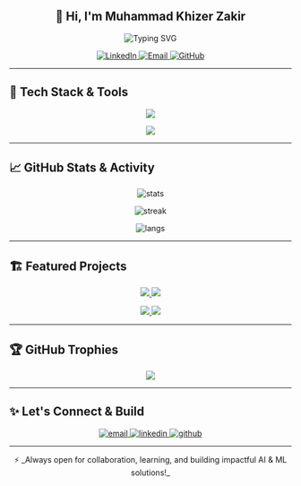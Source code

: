 <h2 align="center">👋 Hi, I'm Muhammad Khizer Zakir</h2>

<p align="center">
  <img src="https://readme-typing-svg.herokuapp.com?font=Fira+Code&duration=3500&pause=1000&color=F7C51D&center=true&vCenter=true&width=500&lines=Software+Engineer+by+Qualification;Self-Taught+AI+%26+ML+Engineer;Data+Science+%7C+Open+Source+Enthusiast;" alt="Typing SVG" />
</p>

<p align="center">
  <a href="https://linkedin.com/in/muhammad-khizer-zakir">
    <img src="https://img.shields.io/badge/LinkedIn-0077B5?logo=linkedin&logoColor=white&style=for-the-badge" alt="LinkedIn"/>
  </a>
  <a href="mailto:muhammadkhizerzakir@gmail.com">
    <img src="https://img.shields.io/badge/Email-D14836?logo=gmail&logoColor=white&style=for-the-badge" alt="Email"/>
  </a>
  <a href="https://github.com/Khizer-Data">
    <img src="https://img.shields.io/badge/GitHub-100000?logo=github&logoColor=white&style=for-the-badge" alt="GitHub"/>
  </a>
</p>

---

## 🚀 Tech Stack & Tools

<p align="center">
  <img src="https://skillicons.dev/icons?i=python,pytorch,tensorflow,fastapi,docker,mysql,firebase,flutter,git,github,vscode,jupyter" />
</p>

<p align="center">
  <img src="https://skillicons.dev/icons?i=linux,azure,gcp,aws,graphql,opencv" />
</p>

---

## 📈 GitHub Stats & Activity

<p align="center">
  <img src="https://github-readme-stats.vercel.app/api?username=Khizer-Data&show_icons=true&theme=radical" alt="stats"/>
</p>
<p align="center">
  <img src="https://github-readme-streak-stats.herokuapp.com/?user=Khizer-Data&theme=radical" alt="streak"/>
</p>
<p align="center">
  <img src="https://github-readme-stats.vercel.app/api/top-langs/?username=Khizer-Data&layout=compact&theme=radical" alt="langs"/>
</p>

---

## 🏗 Featured Projects

<p align="center">
  <a href="https://github.com/Khizer-Data/AI-Text-Humanizer">
    <img src="https://github-readme-stats.vercel.app/api/pin/?username=Khizer-Data&repo=AI-Text-Humanizer&theme=radical" />
  </a>
  <a href="https://github.com/Khizer-Data/uav-cyber-intrusion-detection">
    <img src="https://github-readme-stats.vercel.app/api/pin/?username=Khizer-Data&repo=uav-cyber-intrusion-detection&theme=radical" />
  </a>
</p>
<p align="center">
  <a href="https://github.com/Khizer-Data/Blood-cell-cancer-detection">
    <img src="https://github-readme-stats.vercel.app/api/pin/?username=Khizer-Data&repo=Blood-cell-cancer-detection&theme=radical" />
  </a>
  <a href="https://github.com/Khizer-Data/healthcaretranslator">
    <img src="https://github-readme-stats.vercel.app/api/pin/?username=Khizer-Data&repo=healthcaretranslator&theme=radical" />
  </a>
</p>

---

## 🏆 GitHub Trophies

<p align="center">
  <img src="https://github-profile-trophy.vercel.app/?username=Khizer-Data&theme=darkhub&no-frame=true&no-bg=true&margin-w=4" />
</p>

---

## ✨ Let's Connect & Build

<p align="center">
  <a href="mailto:muhammadkhizerzakir@gmail.com">
    <img src="https://img.shields.io/badge/-Contact%20Me-d14836?style=for-the-badge&logo=gmail&logoColor=white" alt="email"/>
  </a>
  <a href="https://linkedin.com/in/muhammad-khizer-zakir">
    <img src="https://img.shields.io/badge/-LinkedIn-0077B5?style=for-the-badge&logo=linkedin&logoColor=white" alt="linkedin"/>
  </a>
  <a href="https://github.com/Khizer-Data">
    <img src="https://img.shields.io/badge/-GitHub-100000?style=for-the-badge&logo=github&logoColor=white" alt="github"/>
  </a>
</p>

---

<p align="center">
  ⚡ _Always open for collaboration, learning, and building impactful AI & ML solutions!_
</p>
